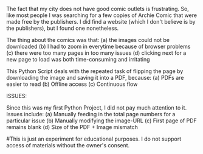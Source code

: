 The fact that my city does not have good comic outlets is frustrating. So, like most people I was searching for a few copies of Archie Comic that were made free by the publishers.
I did find a website (which I don't believe is by the publishers), but I found one nonetheless.

The thing about the comics was that:
(a) the images could not be downloaded
(b) I had to zoom in everytime because of browser problems
(c) there were too many pages in too many issues
(d) clicking next for a new page to load was both time-consuming and irritating




This Python Script deals with the repeated task of flipping the page by downloading the image and saving it into a PDF, because:
(a) PDFs are easier to read
(b) Offline access
(c) Continuous flow



ISSUES:

Since this was my first Python Project, I did not pay much attention to it. Issues include:
(a) Manually feeding in the total page numbers for a particular issue
(b) Manually modifying the image-URL
(c) First page of PDF remains blank
(d) Size of the PDF + Image mismatch


#This is just an experiment for educational purposes. I do not support access of materials without the owner's consent.
